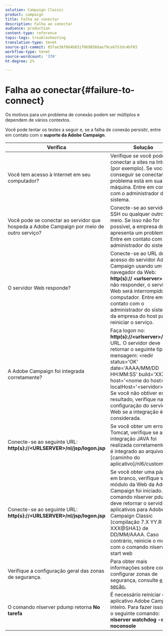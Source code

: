 ```yaml
---
solution: Campaign Classic
product: campaign
title: Falha ao conectar
description: Falha ao conectar
audience: production
content-type: reference
topic-tags: troubleshooting
translation-type: tm+mt
source-git-commit: 85fae38f864b031f069058dae79ce6753dc4bf03
workflow-type: tm+mt
source-wordcount: '370'
ht-degree: 2%

---
```



# Falha ao conectar{#failure-to-connect}

Os motivos para um problema de conexão podem ser múltiplos e dependem de vários contextos.

Você pode tentar os testes a seguir e, se a falha de conexão persistir, entre em contato com o **suporte da Adobe Campaign**.



<table> 
<thead> 
<tr> 
<th>Verifica<br /> </th> 
<th>Solução<br /> </th> 
</tr> 
</thead> 
<tbody> 
<tr> 
<td>Você tem acesso à Internet em seu computador?</td> 
<td>Verifique se você pode se conectar a sites na Internet (por exemplo). Se você não conseguir se conectar, o problema está em sua máquina. Entre em contato com o administrador do sistema.</td>
</tr>
<tr> 
<td>Você pode se conectar ao servidor que hospeda a Adobe Campaign por meio de outro serviço?</td> 
<td>Conecte-se ao servidor via SSH ou qualquer outro meio. Se isso não for possível, a empresa do host apresenta um problema. Entre em contato com o administrador do sistema.</td>
</tr>
<tr> 
<td>O servidor Web responde?</td> 
<td>Conecte-se ao URL de acesso do servidor Adobe Campaign usando um navegador da Web: <b>http(s):// &lt;urlserver&gt;</b>. Se não responder, o servidor Web será interrompido no computador. Entre em contato com o administrador do sistema da empresa do host para reiniciar o serviço.</td>
</tr>
<tr> 
<td>A Adobe Campaign foi integrada corretamente?</td> 
<td>Faça logon no: <b>http(s)://&lt;urlserver&gt;/r/test</b> URL. O servidor deve retornar o seguinte tipo de mensagem: &lt;redir status='OK' date='AAAA/MM/DD HH:MM:SS' build='XXXX' host='&lt;nome do host&gt;' localHost='&lt;servidor&gt;'/&gt;
Se você não obtiver esse resultado, verifique na configuração do servidor Web se a integração é considerada.</td>
</tr>
<tr> 
<td>Conecte-se ao seguinte URL: <b>http(s)://&lt;URLSERVER&gt;/nl/jsp/logon.jsp</b></td>
<td>Se você obter um erro Java Tomcat, verifique se a integração JAVA foi realizada corretamente. Ele é integrado ao arquivo [caminho do aplicativo]/nl6/customer.sh</td>
</tr>
<tr> 
<td>Conecte-se ao seguinte URL: <b>http(s)://&lt;URLSERVER&gt;/nl/jsp/logon.jsp</b></td>
<td>Se você obter uma página em branco, verifique se o módulo da Web da Adobe Campaign foi iniciado. O comando nlserver pdump deve retornar o servidor de aplicativos para Adobe Campaign Classic (compilação 7.X YY.R XXX@SHA1) de DD/MM/AAAA. Caso contrário, reinicie o módulo com o comando nlserver start web</td>
</tr>
<tr>
<td>Verifique a configuração geral das zonas de segurança.</td>
<td>Para obter mais informações sobre como configurar zonas de segurança, consulte <a href="https://experienceleague.adobe.com/docs/campaign-classic/using/installing-campaign-classic/additional-configurations/configuring-campaign-server.html?lang=en#configuring-campaign-server"/>esta seção.</a></td>
</tr>
<tr>
<td>O comando nlserver pdump retorna <b>No tarefa</b></td>
<td>É necessário reiniciar o aplicativo Adobe Campaign inteiro. Para fazer isso, use o seguinte comando: <b>nlserver watchdog -svc -noconsole</b></td>
</tr>
</tbody> 
</table>
